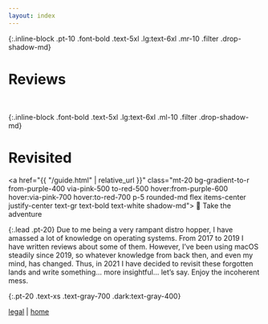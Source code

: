 ```yaml
---
layout: index
---
```


<!-- prettier-ignore-start -->

{:.inline-block .pt-10 .font-bold .text-5xl .lg:text-6xl .mr-10 .filter .drop-shadow-md}
# Reviews

<br />

{:.inline-block .font-bold .text-5xl .lg:text-6xl .ml-10 .filter .drop-shadow-md}
# Revisited

<!-- prettier-ignore-end -->

<a href="{{ "/guide.html" | relative_url }}" class="mt-20 bg-gradient-to-r from-purple-400 via-pink-500 to-red-500 hover:from-purple-600 hover:via-pink-700 hover:to-red-700 p-5 rounded-md flex items-center justify-center text-gr text-bold text-white shadow-md">
🚪 Take the adventure
</a>

{:.lead .pt-20}
Due to me being a very rampant distro hopper, I have amassed a lot of knowledge on operating systems. From 2017 to 2019 I have written reviews about some of them. However, I’ve been using macOS steadily since 2019, so whatever knowledge from back then, and even my mind, has changed. Thus, in 2021 I have decided to revisit these forgotten lands and write something... more insightful... let’s say. Enjoy the incoherent mess.

<!-- prettier-ignore-start -->

{:.pt-20 .text-xs .text-gray-700 .dark:text-gray-400}
<footer>
<a href="{{ "/info/legal.html" | relative_url }}">legal</a> | <a href="/">home</a>
</footer>

<!-- prettier-ignore-end -->
